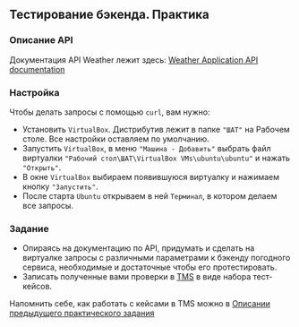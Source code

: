 ## Тестирование бэкенда. Практика

### Описание API

Документация API Weather лежит здесь: [Weather Application API documentation](http://weather.lanwen.ru/api.html)

### Настройка

Чтобы делать запросы с помощью `curl`, вам нужно:

* Установить `VirtualBox`. Дистрибутив лежит в папке `"ШАТ"` на Рабочем столе. Все настройки оставляем по умолчанию.
* Запустить `VirtualBox`, в меню `"Машина - Добавить"` выбрать файл виртуалки `"Рабочий стол\ШАТ\VirtualBox VMs\ubuntu\ubuntu"` и нажать `"Открыть"`.
* В окне `VirtualBox` выбираем появившуюся виртуалку и нажимаем кнопку `"Запустить"`.
* После старта `Ubuntu` открываем в ней `Терминал`, в котором делаем все запросы.   

### Задание

* Опираясь на документацию по API, придумать и сделать на виртуалке запросы с различными параметрами к бэкенду погодного сервиса, необходимые и достаточные чтобы его протестировать. 
* Записать полученные вами проверки в [TMS](https://testpalm-school.yandex-team.ru/) в виде набора тест-кейсов. 

Напомнить себе, как работать с кейсами в TMS можно в [Описании предыдущего практического задания](https://github.com/autoschool/autoschool.github.io/blob/master/shtya16/06-intro-in-testing-web-interfaces.md)
